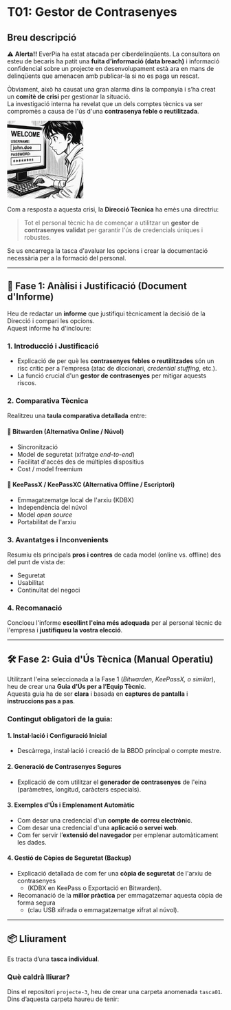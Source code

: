 # T01: Gestor de Contrasenyes

## Breu descripció

⚠️ **Alerta!!** EverPia ha estat atacada per ciberdelinqüents. La consultora on esteu de becaris ha patit una **fuita d’informació (data breach)** i informació confidencial sobre un projecte en desenvolupament està ara en mans de delinqüents que amenacen amb publicar-la si no es paga un rescat.

Òbviament, això ha causat una gran alarma dins la companyia i s’ha creat un **comitè de crisi** per gestionar la situació.  
La investigació interna ha revelat que un dels comptes tècnics va ser compromès a causa de l'ús d'una **contrasenya feble o reutilitzada**.

![Imatge 01](img/im01.png)

Com a resposta a aquesta crisi, la **Direcció Tècnica** ha emès una directriu:  
> Tot el personal tècnic ha de començar a utilitzar un **gestor de contrasenyes validat** per garantir l'ús de credencials úniques i robustes.

Se us encarrega la tasca d'avaluar les opcions i crear la documentació necessària per a la formació del personal.

---

## 🧩 Fase 1: Anàlisi i Justificació (Document d'Informe)

Heu de redactar un **informe** que justifiqui tècnicament la decisió de la Direcció i compari les opcions.  
Aquest informe ha d'incloure:

### 1. Introducció i Justificació
- Explicació de per què les **contrasenyes febles o reutilitzades** són un risc crític per a l'empresa (atac de diccionari, *credential stuffing*, etc.).
- La funció crucial d'un **gestor de contrasenyes** per mitigar aquests riscos.

### 2. Comparativa Tècnica
Realitzeu una **taula comparativa detallada** entre:

#### 🔹 Bitwarden (Alternativa Online / Núvol)
- Sincronització
- Model de seguretat (xifratge *end-to-end*)
- Facilitat d'accés des de múltiples dispositius
- Cost / model freemium

#### 🔹 KeePassX / KeePassXC (Alternativa Offline / Escriptori)
- Emmagatzematge local de l'arxiu (KDBX)
- Independència del núvol
- Model *open source*
- Portabilitat de l'arxiu

### 3. Avantatges i Inconvenients
Resumiu els principals **pros i contres** de cada model (online vs. offline) des del punt de vista de:
- Seguretat  
- Usabilitat  
- Continuïtat del negoci  

### 4. Recomanació
Concloeu l'informe **escollint l'eina més adequada** per al personal tècnic de l'empresa i **justifiqueu la vostra elecció**.

---

## 🛠️ Fase 2: Guia d'Ús Tècnica (Manual Operatiu)

Utilitzant l'eina seleccionada a la Fase 1 (*Bitwarden, KeePassX, o similar*), heu de crear una **Guia d'Ús per a l’Equip Tècnic**.  
Aquesta guia ha de ser **clara** i basada en **captures de pantalla** i **instruccions pas a pas**.

### Contingut obligatori de la guia:

#### 1. Instal·lació i Configuració Inicial
- Descàrrega, instal·lació i creació de la BBDD principal o compte mestre.

#### 2. Generació de Contrasenyes Segures
- Explicació de com utilitzar el **generador de contrasenyes** de l'eina (paràmetres, longitud, caràcters especials).

#### 3. Exemples d'Ús i Emplenament Automàtic
- Com desar una credencial d'un **compte de correu electrònic**.  
- Com desar una credencial d'una **aplicació o servei web**.  
- Com fer servir l’**extensió del navegador** per emplenar automàticament les dades.

#### 4. Gestió de Còpies de Seguretat (Backup)
- Explicació detallada de com fer una **còpia de seguretat** de l'arxiu de contrasenyes  
  - (KDBX en KeePass o Exportació en Bitwarden).  
- Recomanació de la **millor pràctica** per emmagatzemar aquesta còpia de forma segura  
  - (clau USB xifrada o emmagatzematge xifrat al núvol).

---

## 📦 Lliurament

Es tracta d’una **tasca individual**.

### Què caldrà lliurar?

Dins el repositori `projecte-3`, heu de crear una carpeta anomenada `tasca01`.  
Dins d’aquesta carpeta haureu de tenir:


